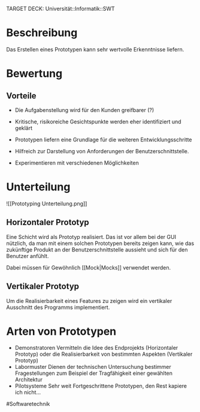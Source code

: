 TARGET DECK: Universität::Informatik::SWT

# Beschreibung
Das Erstellen eines Prototypen kann sehr wertvolle Erkenntnisse liefern.

# Bewertung
## Vorteile
- Die Aufgabenstellung wird für den Kunden greifbarer (?)
- Kritische, risikoreiche Gesichtspunkte werden eher identifiziert und geklärt
- Prototypen liefern eine Grundlage für die weiteren Entwicklungsschritte

- Hilfreich zur Darstellung von Anforderungen der Benutzerschnittstelle.
- Experimentieren mit verschiedenen Möglichkeiten

# Unterteilung
![[Prototyping Unterteilung.png]]

## Horizontaler Prototyp
Eine Schicht wird als Prototyp realisiert. Das ist vor allem bei der GUI nützlich, da man mit einem solchen Prototypen bereits zeigen kann, wie das zukünftige Produkt an der Benutzerschnittstelle aussieht und sich für den Benutzer anfühlt.

Dabei müssen für Gewöhnlich [[Mock|Mocks]] verwendet werden.

## Vertikaler Prototyp
Um die Realisierbarkeit eines Features zu zeigen wird ein vertikaler Ausschnitt des Programms implementiert.

# Arten von Prototypen
- Demonstratoren
Vermitteln die Idee des Endprojekts (Horizontaler Prototyp) oder die Realisierbarkeit von bestimmten Aspekten (Vertikaler Prototyp)
- Labormuster
Dienen der technischen Untersuchung bestimmer Fragestellungen zum Beispiel der Tragfähigkeit einer gewählten Architektur
- Pilotsysteme
Sehr weit Fortgeschrittene Prototypen, den Rest kapiere ich nicht...

#Softwaretechnik 